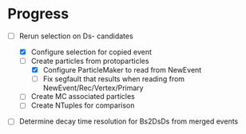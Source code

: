 
# Progress

 - [ ] Rerun selection on Ds- candidates
   - [X] Configure selection for copied event
   - [ ] Create particles from protoparticles
     - [X] Configure ParticleMaker to read from NewEvent
     - [ ] Fix segfault that results when reading from NewEvent/Rec/Vertex/Primary
   - [ ] Create MC associated particles
   - [ ] Create NTuples for comparison
 - [ ] Determine decay time resolution for Bs2DsDs from merged events


